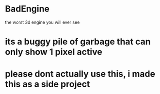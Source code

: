 # BadEngine
the worst 3d engine you will ever see


# its a buggy pile of garbage that can only show 1 pixel active


# please dont actually use this, i made this as a side project

